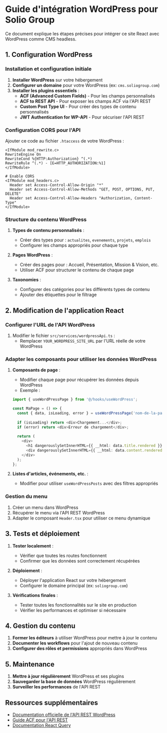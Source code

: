 
# Guide d'intégration WordPress pour Solio Group

Ce document explique les étapes précises pour intégrer ce site React avec WordPress comme CMS headless.

## 1. Configuration WordPress

### Installation et configuration initiale
1. **Installer WordPress** sur votre hébergement
2. **Configurer un domaine** pour votre WordPress (ex: `cms.soliogroup.com`)
3. **Installer les plugins essentiels** :
   - **ACF (Advanced Custom Fields)** - Pour les champs personnalisés
   - **ACF to REST API** - Pour exposer les champs ACF via l'API REST
   - **Custom Post Type UI** - Pour créer des types de contenu personnalisés
   - **JWT Authentication for WP-API** - Pour sécuriser l'API REST

### Configuration CORS pour l'API
Ajouter ce code au fichier `.htaccess` de votre WordPress :
```
<IfModule mod_rewrite.c>
RewriteEngine On
RewriteCond %{HTTP:Authorization} ^(.*)
RewriteRule ^(.*) - [E=HTTP_AUTHORIZATION:%1]
</IfModule>

# Enable CORS
<IfModule mod_headers.c>
  Header set Access-Control-Allow-Origin "*"
  Header set Access-Control-Allow-Methods "GET, POST, OPTIONS, PUT, DELETE"
  Header set Access-Control-Allow-Headers "Authorization, Content-Type"
</IfModule>
```

### Structure du contenu WordPress

1. **Types de contenu personnalisés** :
   - Créer des types pour : `actualites`, `evenements`, `projets`, `emplois`
   - Configurer les champs appropriés pour chaque type

2. **Pages WordPress** :
   - Créer des pages pour : Accueil, Présentation, Mission & Vision, etc.
   - Utiliser ACF pour structurer le contenu de chaque page

3. **Taxonomies** :
   - Configurer des catégories pour les différents types de contenu
   - Ajouter des étiquettes pour le filtrage

## 2. Modification de l'application React

### Configurer l'URL de l'API WordPress
1. Modifier le fichier `src/services/wordpressApi.ts` :
   - Remplacer `YOUR_WORDPRESS_SITE_URL` par l'URL réelle de votre WordPress

### Adapter les composants pour utiliser les données WordPress
1. **Composants de page** :
   - Modifier chaque page pour récupérer les données depuis WordPress
   - Exemple :
   ```typescript
   import { useWordPressPage } from '@/hooks/useWordPress';
   
   const MaPage = () => {
     const { data, isLoading, error } = useWordPressPage('nom-de-la-page');
     
     if (isLoading) return <div>Chargement...</div>;
     if (error) return <div>Erreur de chargement</div>;
     
     return (
       <div>
         <h1 dangerouslySetInnerHTML={{ __html: data.title.rendered }} />
         <div dangerouslySetInnerHTML={{ __html: data.content.rendered }} />
       </div>
     );
   };
   ```

2. **Listes d'articles, événements, etc.** :
   - Modifier pour utiliser `useWordPressPosts` avec des filtres appropriés

### Gestion du menu
1. Créer un menu dans WordPress
2. Récupérer le menu via l'API REST WordPress
3. Adapter le composant `Header.tsx` pour utiliser ce menu dynamique

## 3. Tests et déploiement

1. **Tester localement** :
   - Vérifier que toutes les routes fonctionnent
   - Confirmer que les données sont correctement récupérées

2. **Déploiement** :
   - Déployer l'application React sur votre hébergement
   - Configurer le domaine principal (ex: `soliogroup.com`)

3. **Vérifications finales** :
   - Tester toutes les fonctionnalités sur le site en production
   - Vérifier les performances et optimiser si nécessaire

## 4. Gestion du contenu

1. **Former les éditeurs** à utiliser WordPress pour mettre à jour le contenu
2. **Documenter les workflows** pour l'ajout de nouveau contenu
3. **Configurer des rôles et permissions** appropriés dans WordPress

## 5. Maintenance

1. **Mettre à jour régulièrement** WordPress et ses plugins
2. **Sauvegarder la base de données** WordPress régulièrement
3. **Surveiller les performances** de l'API REST

## Ressources supplémentaires

- [Documentation officielle de l'API REST WordPress](https://developer.wordpress.org/rest-api/)
- [Guide ACF pour l'API REST](https://www.advancedcustomfields.com/resources/wp-rest-api-integration/)
- [Documentation React Query](https://tanstack.com/query/latest/docs/react/overview)
